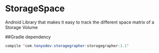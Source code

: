 # StorageSpace
Android Library that makes it easy to track the different space matrix of a Storage Volume 

##Gradle dependency
```java 
compile 'com.tonyodev.storagegrapher:storagegrapher:1.1'
``` 
